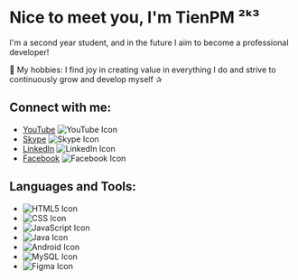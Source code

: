 # Nice to meet you, I'm TienPM ²ᵏ³
I'm a second year student, and in the future I aim to become a professional developer!

🍏 My hobbies: I find joy in creating value in everything I do and strive to continuously grow and develop myself ✰

## Connect with me:
- [YouTube](https://youtube.com/@TienTran-if2td) ![YouTube Icon](https://www.gstatic.com/images/branding/product/1x/youtube_64dp.png)
- [Skype](https://join.skype.com/invite/xSd1vPCku10P) ![Skype Icon](https://img.icons8.com/?size=1x&id=63204&format=png)
- [LinkedIn](https://www.linkedin.com/in/a-ti%E1%BA%BFn-17958a264) ![LinkedIn Icon](https://img.icons8.com/?size=1x&id=xuvGCOXi8Wyg&format=png)
- [Facebook](https://www.facebook.com/con.um.50?mibextid=ZbWKwL) ![Facebook Icon](https://img.icons8.com/?size=1x&id=uLWV5A9vXIPu&format=png)

## Languages and Tools:
- ![HTML5 Icon](https://cdn.icon-icons.com/icons2/2107/PNG/64/file_type_html_icon_130541.png)
- ![CSS Icon](https://cdn.icon-icons.com/icons2/2107/PNG/64/file_type_css_icon_130661.png)
- ![JavaScript Icon](https://cdn.icon-icons.com/icons2/2107/PNG/64/file_type_js_official_icon_130509.png)
- ![Java Icon](https://cdn.icon-icons.com/icons2/2415/PNG/64/java_original_logo_icon_146458.png)
- ![Android Icon](https://img.icons8.com/?size=1x&id=17836&format=png)
- ![MySQL Icon](https://cdn.icon-icons.com/icons2/1381/PNG/64/mysqlworkbench_93532.png)
- ![Figma Icon](https://img.icons8.com/?size=1x&id=8gfeOoqrHqJU&format=gif)
